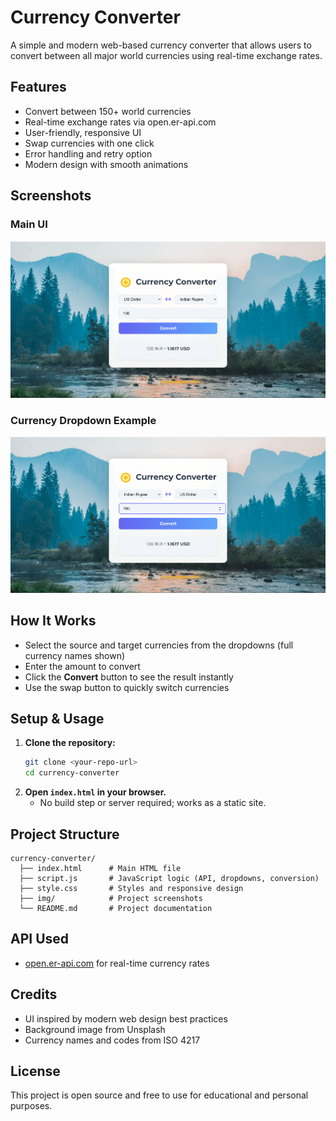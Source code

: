 # Currency Converter

A simple and modern web-based currency converter that allows users to convert between all major world currencies using real-time exchange rates.

## Features
- Convert between 150+ world currencies
- Real-time exchange rates via open.er-api.com
- User-friendly, responsive UI
- Swap currencies with one click
- Error handling and retry option
- Modern design with smooth animations

## Screenshots

### Main UI
![Main UI](img/converter-main-ui.png)

### Currency Dropdown Example
![Dropdown UI](img/converter-dropdown-ui.png)

## How It Works
- Select the source and target currencies from the dropdowns (full currency names shown)
- Enter the amount to convert
- Click the **Convert** button to see the result instantly
- Use the swap button to quickly switch currencies

## Setup & Usage
1. **Clone the repository:**
   ```bash
   git clone <your-repo-url>
   cd currency-converter
   ```
2. **Open `index.html` in your browser.**
   - No build step or server required; works as a static site.

## Project Structure
```
currency-converter/
  ├── index.html      # Main HTML file
  ├── script.js       # JavaScript logic (API, dropdowns, conversion)
  ├── style.css       # Styles and responsive design
  ├── img/            # Project screenshots
  └── README.md       # Project documentation
```

## API Used
- [open.er-api.com](https://www.exchangerate-api.com/) for real-time currency rates

## Credits
- UI inspired by modern web design best practices
- Background image from Unsplash
- Currency names and codes from ISO 4217

## License
This project is open source and free to use for educational and personal purposes. 